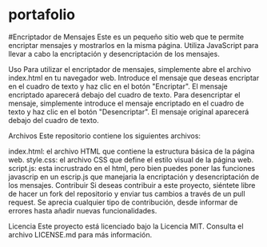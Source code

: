 # portafolio

#Encriptador de Mensajes
Este es un pequeño sitio web que te permite encriptar mensajes y mostrarlos en la misma página. Utiliza JavaScript para llevar a cabo la encriptación y desencriptación de los mensajes.

Uso
Para utilizar el encriptador de mensajes, simplemente abre el archivo index.html en tu navegador web. Introduce el mensaje que deseas encriptar en el cuadro de texto y haz clic en el botón "Encriptar". El mensaje encriptado aparecerá debajo del cuadro de texto. Para desencriptar el mensaje, simplemente introduce el mensaje encriptado en el cuadro de texto y haz clic en el botón "Desencriptar". El mensaje original aparecerá debajo del cuadro de texto.

Archivos
Este repositorio contiene los siguientes archivos:

index.html: el archivo HTML que contiene la estructura básica de la página web.
style.css: el archivo CSS que define el estilo visual de la página web.
script.js: esta incrustrado en el html, pero bien puedes poner las funciones javascrip en un escrip.js que manejaria la encriptación y desencriptación de los mensajes.
Contribuir
Si deseas contribuir a este proyecto, siéntete libre de hacer un fork del repositorio y enviar tus cambios a través de un pull request. Se aprecia cualquier tipo de contribución, desde informar de errores hasta añadir nuevas funcionalidades.

Licencia
Este proyecto está licenciado bajo la Licencia MIT. Consulta el archivo LICENSE.md para más información.
